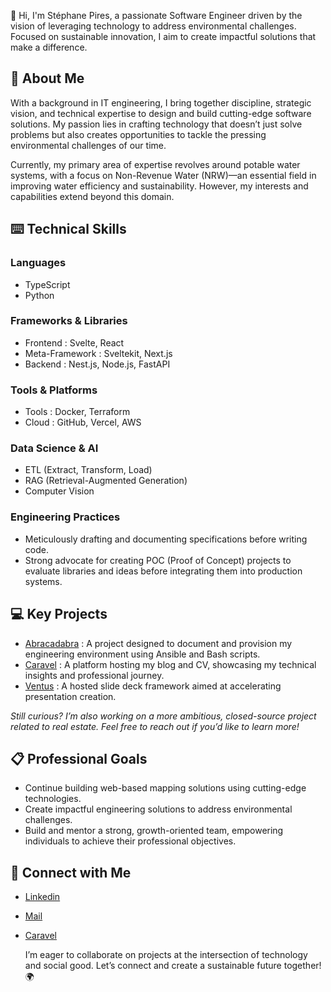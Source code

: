 👋 Hi, I'm Stéphane Pires, a passionate Software Engineer driven by the vision of leveraging technology to address environmental challenges. Focused on sustainable innovation, I aim to create impactful solutions that make a difference.

## 🙋 About Me

With a background in IT engineering, I bring together discipline, strategic vision, and technical expertise to design and build cutting-edge software solutions. My passion lies in crafting technology that doesn’t just solve problems but also creates opportunities to tackle the pressing environmental challenges of our time.

Currently, my primary area of expertise revolves around potable water systems, with a focus on Non-Revenue Water (NRW)—an essential field in improving water efficiency and sustainability. However, my interests and capabilities extend beyond this domain.

## ⌨️ Technical Skills

### Languages

- TypeScript
- Python

### Frameworks & Libraries

- Frontend : Svelte, React
- Meta-Framework : Sveltekit, Next.js
- Backend : Nest.js, Node.js, FastAPI

### Tools & Platforms

- Tools : Docker, Terraform
- Cloud : GitHub, Vercel, AWS

### Data Science & AI

- ETL (Extract, Transform, Load)
- RAG (Retrieval-Augmented Generation)
- Computer Vision

### Engineering Practices

- Meticulously drafting and documenting specifications before writing code.
- Strong advocate for creating POC (Proof of Concept) projects to evaluate libraries and ideas before integrating them into production systems.

## 💻 Key Projects

- [Abracadabra](https://github.com/Stephane-Pires/abracadabra) : A project designed to document and provision my engineering environment using Ansible and Bash scripts.
- [Caravel](https://github.com/Stephane-Pires/caravel) : A platform hosting my blog and CV, showcasing my technical insights and professional journey.
- [Ventus](https://github.com/Stephane-Pires/ventus) : A hosted slide deck framework aimed at accelerating presentation creation.

_Still curious? I’m also working on a more ambitious, closed-source project related to real estate. Feel free to reach out if you’d like to learn more!_

## 📋 Professional Goals

- Continue building web-based mapping solutions using cutting-edge technologies.
- Create impactful engineering solutions to address environmental challenges.
- Build and mentor a strong, growth-oriented team, empowering individuals to achieve their professional objectives.

## 📨 Connect with Me

- [Linkedin](https://www.linkedin.com/feed/)
- [Mail](pires.stephane.pro@gmail.com)
- [Caravel](https://caravel-mocha.vercel.app)

  I’m eager to collaborate on projects at the intersection of technology and social good. Let’s connect and create a sustainable future together! 🌍
